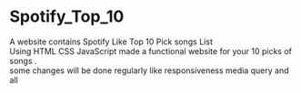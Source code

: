 # Spotify_Top_10
A website contains Spotify Like Top 10 Pick songs List 
<br> Using HTML CSS JavaScript made a functional website for your 10 picks of songs . 
<br> some changes will be done regularly like responsiveness media query and all
